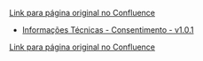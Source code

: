 [Link para página original no Confluence](https://openfinancebrasil.atlassian.net/wiki/spaces/OF/pages/17369466)

- [Informações Técnicas - Consentimento - v1.0.1](../../../../../../../OF/Open%20Finance%20Brasil/Especifica%c3%a7%c3%b5es%20de%20APIs/Dados%20do%20Cliente%20%e2%80%93%20DC/[DC]%20API%20-%20Consentimento/Hist%c3%b3rico%20de%20Especifica%c3%a7%c3%b5es%20-%20[DC]%20Consentimento/v1.0.1%20-%20%20Consentimento/Informa%c3%a7%c3%b5es%20T%c3%a9cnicas%20-%20Consentimento%20-%20v1.0.1)

[Link para página original no Confluence](https://openfinancebrasil.atlassian.net/wiki/spaces/OF/pages/17369466)